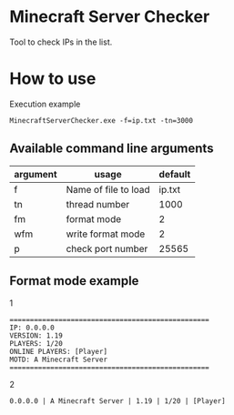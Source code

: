 # Minecraft Server Checker
Tool to check IPs in the list.  

# How to use
Execution example
```
MinecraftServerChecker.exe -f=ip.txt -tn=3000
```
## Available command line arguments  
| argument | usage | default |
| ------------- | ------------- | ------------- |
| f | Name of file to load | ip.txt |
| tn | thread number | 1000 |
| fm | format mode | 2 |
| wfm | write format mode | 2 |
| p | check port number | 25565 |

## Format mode example
1
```
=================================================
IP: 0.0.0.0
VERSION: 1.19
PLAYERS: 1/20
ONLINE PLAYERS: [Player]
MOTD: A Minecraft Server
=================================================
```

2
```
0.0.0.0 | A Minecraft Server | 1.19 | 1/20 | [Player]
```
